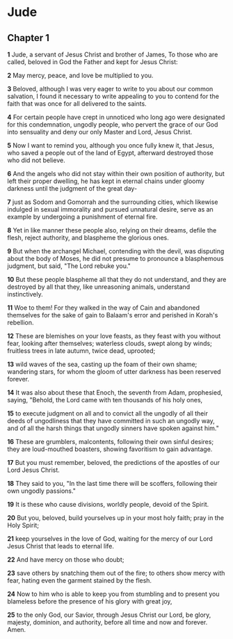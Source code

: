 # Jude

## Chapter 1

**1** Jude, a servant of Jesus Christ and brother of James, To those who are called, beloved in God the Father and kept for Jesus Christ:

**2** May mercy, peace, and love be multiplied to you.

**3** Beloved, although I was very eager to write to you about our common salvation, I found it necessary to write appealing to you to contend for the faith that was once for all delivered to the saints.

**4** For certain people have crept in unnoticed who long ago were designated for this condemnation, ungodly people, who pervert the grace of our God into sensuality and deny our only Master and Lord, Jesus Christ.

**5** Now I want to remind you, although you once fully knew it, that Jesus, who saved a people out of the land of Egypt, afterward destroyed those who did not believe.

**6** And the angels who did not stay within their own position of authority, but left their proper dwelling, he has kept in eternal chains under gloomy darkness until the judgment of the great day-

**7** just as Sodom and Gomorrah and the surrounding cities, which likewise indulged in sexual immorality and pursued unnatural desire, serve as an example by undergoing a punishment of eternal fire.

**8** Yet in like manner these people also, relying on their dreams, defile the flesh, reject authority, and blaspheme the glorious ones.

**9** But when the archangel Michael, contending with the devil, was disputing about the body of Moses, he did not presume to pronounce a blasphemous judgment, but said, "The Lord rebuke you."

**10** But these people blaspheme all that they do not understand, and they are destroyed by all that they, like unreasoning animals, understand instinctively.

**11** Woe to them! For they walked in the way of Cain and abandoned themselves for the sake of gain to Balaam's error and perished in Korah's rebellion.

**12** These are blemishes on your love feasts, as they feast with you without fear, looking after themselves; waterless clouds, swept along by winds; fruitless trees in late autumn, twice dead, uprooted;

**13** wild waves of the sea, casting up the foam of their own shame; wandering stars, for whom the gloom of utter darkness has been reserved forever.

**14** It was also about these that Enoch, the seventh from Adam, prophesied, saying, "Behold, the Lord came with ten thousands of his holy ones,

**15** to execute judgment on all and to convict all the ungodly of all their deeds of ungodliness that they have committed in such an ungodly way, and of all the harsh things that ungodly sinners have spoken against him."

**16** These are grumblers, malcontents, following their own sinful desires; they are loud-mouthed boasters, showing favoritism to gain advantage.

**17** But you must remember, beloved, the predictions of the apostles of our Lord Jesus Christ.

**18** They said to you, "In the last time there will be scoffers, following their own ungodly passions."

**19** It is these who cause divisions, worldly people, devoid of the Spirit.

**20** But you, beloved, build yourselves up in your most holy faith; pray in the Holy Spirit;

**21** keep yourselves in the love of God, waiting for the mercy of our Lord Jesus Christ that leads to eternal life.

**22** And have mercy on those who doubt;

**23** save others by snatching them out of the fire; to others show mercy with fear, hating even the garment stained by the flesh.

**24** Now to him who is able to keep you from stumbling and to present you blameless before the presence of his glory with great joy,

**25** to the only God, our Savior, through Jesus Christ our Lord, be glory, majesty, dominion, and authority, before all time and now and forever. Amen.

